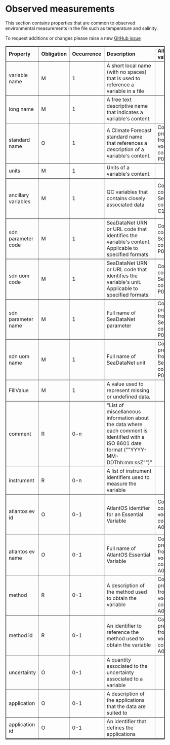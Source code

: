 # Observed measurements

This section contains properties that are common to observed environmental measurements in the file such as temperature and salinity.

To request additions or changes please raise a new [GitHub issue](https://github.com/I-Ocean/common-metadata/issues/new)

<table border="2" cellpadding="5"> 
<tr><td><strong>Property</strong></td><td><strong>Obligation</strong></td><td><strong>Occurrence</strong></td><td><strong>Description</strong></td><td><strong>Allowed values</strong></td><td><strong>Reference</strong></td></tr> 
<tr><td>variable name</td><td>M</td><td>1</td><td>A short local name (with no spaces) that is used to reference a variable in a file</td><td>&nbsp;</td><td>&nbsp;</td></tr> 
<tr><td>long name</td><td>M</td><td>1</td><td>A free text descriptive name that indicates a variable's content.</td><td>&nbsp;</td><td>&nbsp;</td></tr> 
<tr><td>standard name</td><td>O</td><td>1</td><td>A Climate Forecast standard name that references a description of a variable's content.</td><td>Controlled preflabel from vocabulary collection P07</td><td><a href='https://www.bodc.ac.uk
/resources/vocabularies/vocabulary_search/P07/'>P07 search</a><br /><a href='http://vocab.nerc.ac.uk/collection/P07/current/'>P07 linked data (SKOS)</a></td></tr> 
<tr><td>units</td><td>M</td><td>1</td><td>Units of a variable's content.</td><td>&nbsp;</td><td>&nbsp;</td></tr> 
<tr><td>ancillary variables</td><td>M</td><td>1</td><td>QC variables that contains closely associated data</td><td>Controlled codes from SeaDataNet collection C15</td><td><a href='https://www.bodc.ac.uk/resources/vocabularies/vocabulary_
search/C15/'>C15 search</a><br /><a href='http://vocab.nerc.ac.uk/collection/C15/current/'>C15 linked data (SKOS)</a></td></tr> 
<tr><td>sdn parameter code</td><td>M</td><td>1</td><td>SeaDataNet URN or URL code that identifies the variable's content. Applicable to specified formats.</td><td>Controlled code from SeaDataNet collection P01</td><td><a href='https://ww
w.bodc.ac.uk/resources/vocabularies/vocabulary_search/P01/'>P01 search</a><br /><a href='http://vocab.nerc.ac.uk/collection/P01/current/'>P01 linked data (SKOS)</a></td></tr> 
<tr><td>sdn uom code</td><td>M</td><td>1</td><td>SeaDataNet URN or URL code that identifies the variable's unit. Applicable to specified formats.</td><td>Controlled code from SeaDataNet collection P06</td><td><a href='https://www.bodc.ac
.uk/resources/vocabularies/vocabulary_search/P06/'>P06 search</a><br /><a href='http://vocab.nerc.ac.uk/collection/P06/current/'>P06 linked data (SKOS)</a></td></tr> 
<tr><td>sdn parameter name</td><td>M</td><td>1</td><td>Full name of SeaDataNet parameter</td><td>Controlled preflabel from SeaDataNet collection P01</td><td><a href='https://www.bodc.ac.uk/resources/vocabularies/vocabulary_search/P01/'>P
01 search</a><br /><a href='http://vocab.nerc.ac.uk/collection/P01/current/'>P01 linked data (SKOS)</a></td></tr> 
<tr><td>sdn uom name</td><td>M</td><td>1</td><td>Full name of SeaDataNet unit</td><td>Controlled preflabel from SeaDataNet collection P06</td><td><a href='https://www.bodc.ac.uk/resources/vocabularies/vocabulary_search/P06/'>P06 search</
a><br /><a href='http://vocab.nerc.ac.uk/collection/P06/current/'>P06 linked data (SKOS)</a></td></tr> 
<tr><td>FillValue</td><td>M</td><td>1</td><td>A value used to represent missing or undefined data.</td><td>&nbsp;</td><td>&nbsp;</td></tr> 
<tr><td>comment</td><td>R</td><td>0-n</td><td>"List of miscellaneous information about the data where each comment is identified with a ISO 8601 date format (""YYYY-MM-DDThh:mm:ssZ"")"</td><td>&nbsp;</td><td>&nbsp;</td></tr> 
<tr><td>instrument</td><td>R</td><td>0-n</td><td>A list of instrument identifiers used to measure the variable</td><td>&nbsp;</td><td>&nbsp;</td></tr> 
<tr><td>atlantos ev id</td><td>O</td><td>0-1</td><td>AtlantOS identifier for an Essential Variable</td><td>Controlled code from vocabuary collection A05</td><td><a href='https://www.bodc.ac.uk/resources/vocabularies/vocabulary_search/A05
/'>A05 search</a><br /><a href='http://vocab.nerc.ac.uk/collection/A05/current/'>A05 linked data (SKOS)</a></td></tr> 
<tr><td>atlantos ev name</td><td>O</td><td>0-1</td><td>Full name of AtlantOS Essential Variable</td><td>Controlled preflabel from vocabulary collection A05</td><td><a href='https://www.bodc.ac.uk/resources/vocabularies/vocabulary_search/
A05/'>A05 search</a><br /><a href='http://vocab.nerc.ac.uk/collection/A05/current/'>A05 linked data (SKOS)</a></td></tr> 
<tr><td>method</td><td>R</td><td>0-1</td><td>A description of the method used to obtain the variable</td><td>Controlled preflabel from vocabulary collection A05</td><td><a href='https://www.bodc.ac.uk/resources/vocabularies/vocabulary_se
arch/S05/'>S05 search</a><br /><a href='http://vocab.nerc.ac.uk/collection/S05/current/'>S05 linked data (SKOS)</a></td></tr> 
<tr><td>method id</td><td>R</td><td>0-1</td><td>An identifier to reference the method used to obtain the variable</td><td>Controlled preflabel from vocabulary collection A05</td><td><a href='https://www.bodc.ac.uk/resources/vocabularies/
vocabulary_search/S05/'>S05 search</a><br /><a href='http://vocab.nerc.ac.uk/collection/S05/current/'>S05 linked data (SKOS)</a></td></tr> 
<tr><td>uncertainty</td><td>O</td><td>0-1</td><td>A quantity associated to the uncertainty associated to a variable</td><td>&nbsp;</td><td>&nbsp;</td></tr> 
<tr><td>application</td><td>O</td><td>0-1</td><td>A description of the applications that the data are suited to</td><td>&nbsp;</td><td>&nbsp;</td></tr> 
<tr><td>application id</td><td>O</td><td>0-1</td><td>An identifier that defines the applications</td><td>&nbsp;</td><td>&nbsp;</td></tr> 
</table> 
